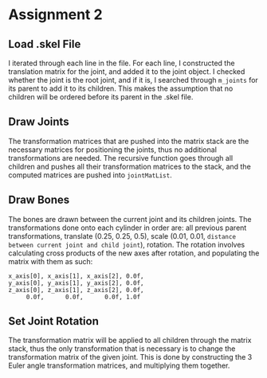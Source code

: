 # Assignment 2

## Load .skel File

I iterated through each line in the file. For each line, I constructed the translation matrix for the joint, and added it to the joint object. I checked whether the joint is the root joint, and if it is, I searched through ``m_joints`` for its parent to add it to its children. This makes the assumption that no children will be ordered before its parent in the .skel file.

## Draw Joints

The transformation matrices that are pushed into the matrix stack are the necessary matrices for positioning the joints, thus no additional transformations are needed. The recursive function goes through all children and pushes all their transformation matrices to the stack, and the computed matrices are pushed into ``jointMatList``.

## Draw Bones

The bones are drawn between the current joint and its children joints. The transformations done onto each cylinder in order are: all previous parent transformations, translate (0.25, 0.25, 0.5), scale (0.01, 0.01, ``distance between current joint and child joint``), rotation. The rotation involves calculating cross products of the new axes after rotation, and populating the matrix with them as such:

```
x_axis[0], x_axis[1], x_axis[2], 0.0f,
y_axis[0], y_axis[1], y_axis[2], 0.0f,
z_axis[0], z_axis[1], z_axis[2], 0.0f,
     0.0f,      0.0f,      0.0f, 1.0f
```

## Set Joint Rotation

The transformation matrix will be applied to all children through the matrix stack, thus the only transformation that is necessary is to change the transformation matrix of the given joint. This is done by constructing the 3 Euler angle transformation matrices, and multiplying them together.
